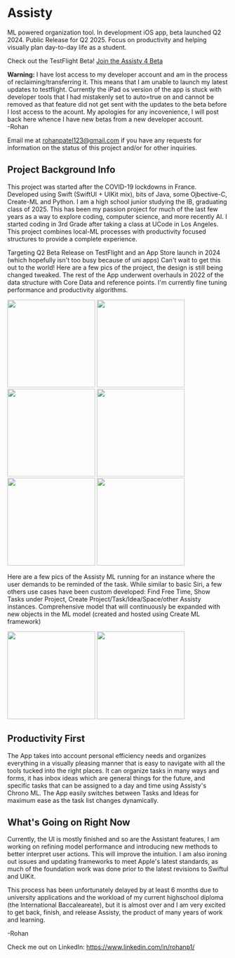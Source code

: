 # Assisty
ML powered organization tool. In development iOS app, beta launched Q2 2024. Public Release for Q2 2025. Focus on productivity and helping visually plan day-to-day life as a student.

Check out the TestFlight Beta! <a href="https://testflight.apple.com/join/grjyECa8"> Join the Assisty 4 Beta </a>

**Warning:** I have lost access to my developer account and am in the process of reclaiming/transferring it. This means that I am unable to launch my latest updates to testflight. Currently the iPad os version of the app is stuck with developer tools that I had mistakenly set to auto=true on and cannot be removed as that feature did not get sent with the updates to the beta before I lost access to the acount. My apologies for any incovenience, I will post back here whence I have new betas from a new developer account. <br>
  -Rohan

Email me at rohanpatel123@gmail.com if you have any requests for information on the status of this project and/or for other inquiries. 

## Project Background Info
This project was started after the COVID-19 lockdowns in France. Developed using Swift (SwiftUI + UIKit mix), bits of Java, some Ojbective-C, Create-ML and Python. I am a high school junior studying the IB, graduating class of 2025. This has been my passion project for much of the last few years as a way to explore coding, computer science, and more recently AI. I started coding in 3rd Grade after taking a class at UCode in Los Angeles. This project combines local-ML processes with productivity focused structures to provide a complete experience. 

Targeting Q2 Beta Release on TestFlight and an App Store launch in 2024 (which hopefully isn't too busy because of uni apps) Can't wait to get this out to the world! Here are a few pics of the project, the design is still being changed tweaked. The rest of the App underwent overhauls in 2022 of the data structure with Core Data and reference points. I'm currently fine tuning performance and productivity algorithms. 

<img src="https://github.com/techrcoder/Assisty/assets/81099468/4dabb21d-0a1a-46ad-9ab0-93cabeced381"  width="200"  >

<img src="https://github.com/techrcoder/Assisty/assets/81099468/d5b63d4d-9859-4917-ac40-efa35fa2ef99"  width="200" >

<img src="https://github.com/techrcoder/Assisty/assets/81099468/b4b34310-7b46-43b8-9f3c-b548ee4365d6"  width="200" >

<img src="https://github.com/techrcoder/Assisty/assets/81099468/3c28dee2-2763-490a-b406-e9192505e35b"  width="200" >

<img src="https://github.com/techrcoder/Assisty/assets/81099468/d23a0b2b-7b0e-42ff-88bf-f0ea4458b3cb"  width="200" >

<img src="https://github.com/techrcoder/Assisty/assets/81099468/0ec4894d-41e0-4e95-8faf-ac9182af9517"  width="200" >

Here are a few pics of the Assisty ML running for an instance where the user demands to be reminded of the task. While similar to basic Siri, a few others use cases have been custom developed: Find Free Time, Show Tasks under Project, Create Project/Task/Idea/Space/other Assisty instances. Comprehensive model that will continuously be expanded with new objects in the ML model (created and hosted using Create ML framework)

<img src="https://github.com/techrcoder/Assisty/assets/81099468/47b307fe-1d63-410d-a1f6-3b34a27f8e89" width="200">

<img src="https://github.com/techrcoder/Assisty/assets/81099468/c37d68f6-5958-4945-ba0d-0808707dc311" width="200">

## Productivity First
The App takes into account personal efficiency needs and organizes everything in a visually pleasing manner that is easy to navigate with all the tools tucked into the right places. It can organize tasks in many ways and forms, it has inbox ideas which are general things for the future, and specific tasks that can be assigned to a day and time using Assisty's Chrono ML. The App easily switches between Tasks and Ideas for maximum ease as the task list changes dynamically.

## What's Going on Right Now
Currently, the UI is mostly finished and so are the Assistant features, I am working on refining model performance and introducing new methods to better interpret user actions. This will improve the intuition. I am also ironing out issues and updating frameworks to meet Apple's latest standards, as much of the foundation work was done prior to the latest revisions to SwiftuI and UIKit. 

This process has been unfortunately delayed by at least 6 months due to university applications and the workload of my current highschool diploma (the International Baccaleareate), but it is almost over and I am very excited to get back, finish, and release Assisty, the product of many years of work and learning. 

-Rohan

Check me out on LinkedIn: https://www.linkedin.com/in/rohanp1/ 

